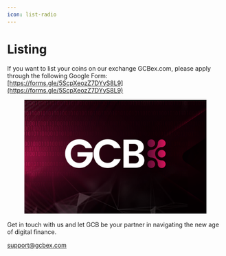 ```yaml
---
icon: list-radio
---
```


# Listing

If you want to list your coins on our exchange GCBex.com, please apply through the following Google Form:\
&#x20;[https://forms.gle/5ScpXeozZ7DYyS8L9](https://forms.gle/5ScpXeozZ7DYyS8L9)

<figure><img src="../../.gitbook/assets/cover-ex.png" alt=""><figcaption></figcaption></figure>

Get in touch with us and let GCB be your partner in navigating the new age of digital finance.

[support@gcbex.com](mailto:support@gcbex.com)

